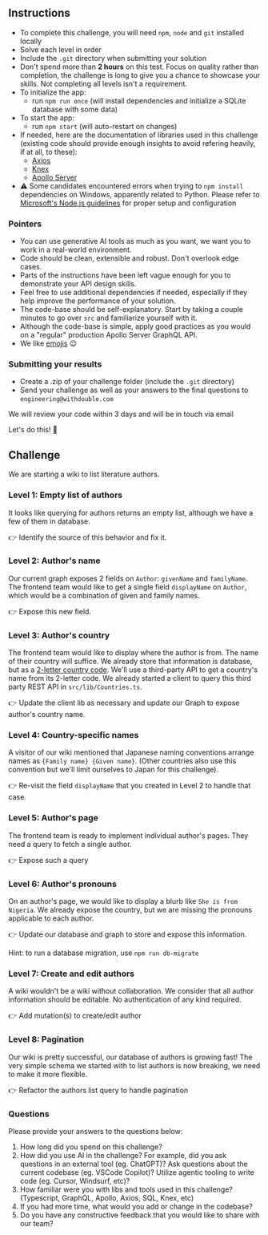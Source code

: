 
## Instructions

- To complete this challenge, you will need `npm`, `node` and `git` installed locally
- Solve each level in order
- Include the `.git` directory when submitting your solution
- Don't spend more than **2 hours** on this test. Focus on quality rather than completion, the challenge is long to give you a chance to showcase your skills. Not completing all levels isn't a requirement.
- To initialize the app:
  - run `npm run once` (will install dependencies and initialize a SQLite database with some data)
- To start the app:
  - run `npm start` (will auto-restart on changes)
- If needed, here are the documentation of libraries used in this challenge (existing code should provide enough insights to avoid refering heavily, if at all, to these):
  - [Axios](https://www.npmjs.com/package/axios)
  - [Knex](https://knexjs.org/)
  - [Apollo Server](https://www.apollographql.com/docs/apollo-server/)
- ⚠️ Some candidates encountered errors when trying to `npm install` dependencies on Windows, apparently related to Python. Please refer to [Microsoft's Node.js guidelines](https://github.com/Microsoft/nodejs-guidelines/blob/master/windows-environment.md#environment-setup-and-configuration) for proper setup and configuration

### Pointers

- You can use generative AI tools as much as you want, we want you to work in a real-world environment.
- Code should be clean, extensible and robust. Don't overlook edge cases.
- Parts of the instructions have been left vague enough for you to demonstrate your API design skills.
- Feel free to use additional dependencies if needed, especially if they help improve the performance of your solution.
- The code-base should be self-explanatory. Start by taking a couple minutes to go over `src` and familiarize yourself with it.
- Although the code-base is simple, apply good practices as you would on a "regular" production Apollo Server GraphQL API.
- We like [emojis](https://gitmoji.carloscuesta.me/) :wink:

### Submitting your results

- Create a .zip of your challenge folder (include the `.git` directory)
- Send your challenge as well as your answers to the final questions to `engineering@withdouble.com`

We will review your code within 3 days and will be in touch via email

Let's do this! :muscle:

## Challenge

We are starting a wiki to list literature authors.

### Level 1: Empty list of authors

It looks like querying for authors returns an empty list, although we have a few of them in database.

👉 Identify the source of this behavior and fix it.

### Level 2: Author's name

Our current graph exposes 2 fields on `Author`: `givenName` and `familyName`.
The frontend team would like to get a single field `displayName` on `Author`, which would be a combination of given and family names.

👉 Expose this new field.

### Level 3: Author's country

The frontend team would like to display where the author is from. The name of their country will suffice.
We already store that information is database, but as a [2-letter country code](https://en.wikipedia.org/wiki/ISO_3166-1_alpha-2).
We'll use a third-party API to get a country's name from its 2-letter code.
We already started a client to query this third party REST API in `src/lib/Countries.ts`.

👉 Update the client lib as necessary and update our Graph to expose author's country name.

### Level 4: Country-specific names

A visitor of our wiki mentioned that Japanese naming conventions arrange names as `{Family name} {Given name}`.
(Other countries also use this convention but we'll limit ourselves to Japan for this challenge).

👉 Re-visit the field `displayName` that you created in Level 2 to handle that case.

### Level 5: Author's page

The frontend team is ready to implement individual author's pages.
They need a query to fetch a single author.

👉 Expose such a query

### Level 6: Author's pronouns

On an author's page, we would like to display a blurb like `She is from Nigeria`.
We already expose the country, but we are missing the pronouns applicable to each author.

👉 Update our database and graph to store and expose this information.

Hint: to run a database migration, use `npm run db-migrate`

### Level 7: Create and edit authors

A wiki wouldn't be a wiki without collaboration. We consider that all author information should be editable.
No authentication of any kind required.

👉 Add mutation(s) to create/edit author

### Level 8: Pagination

Our wiki is pretty successful, our database of authors is growing fast!
The very simple schema we started with to list authors is now breaking, we need to make it more flexible.

👉 Refactor the authors list query to handle pagination

### Questions

Please provide your answers to the questions below:

1. How long did you spend on this challenge?
2. How did you use AI in the challenge? For example, did you ask questions in an external tool (eg. ChatGPT)? Ask questions about the current codebase (eg. VSCode Copilot)? Utilize agentic tooling to write code (eg. Cursor, Windsurf, etc)?
3. How familiar were you with libs and tools used in this challenge? (Typescript, GraphQL, Apollo, Axios, SQL, Knex, etc)
4. If you had more time, what would you add or change in the codebase?
5. Do you have any constructive feedback that you would like to share with our team?
